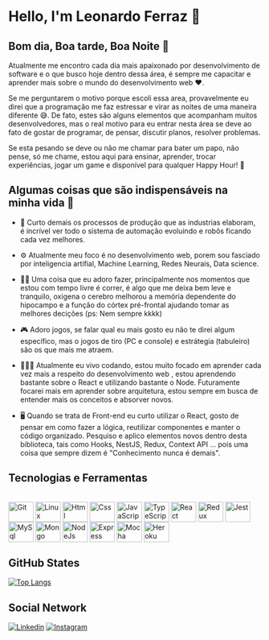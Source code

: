 # Hello, I'm Leonardo Ferraz 👋

## Bom dia, Boa tarde, Boa Noite 👋

Atualmente me encontro cada dia mais apaixonado por desenvolvimento de software e o que busco hoje dentro dessa área, é sempre me capacitar e aprender mais sobre o mundo do desenvolvimento web  :heart:.

Se me perguntarem o motivo porque escoli essa area, provavelmente eu direi que a programação me faz estressar e virar as noites de uma maneira diferente :sweat_smile:. De fato, estes são alguns elementos que acompanham muitos desenvolvedores, mas o real motivo para eu entrar nesta área se deve ao fato de gostar de programar, de pensar, discutir planos, resolver problemas.

Se esta pesando se deve ou não me chamar para bater um papo, não pense, só me chame, estou aqui para ensinar, aprender, trocar experiências, jogar um game e disponível para qualquer Happy Hour! :tada:

## Algumas coisas que são indispensáveis na minha vida :thinking:

* :robot: Curto demais os processos de produção que as industrias elaboram, é incrível ver todo o sistema de automação evoluindo e robôs ficando cada vez melhores.

* ⚙️ Atualmente meu foco é no desenvolvimento web, porem sou fasciado por inteligencia artifial, Machine Learning, Redes Neurais, Data science.

* 🏃🏻 Uma coisa que eu adoro fazer, principalmente nos momentos que estou com tempo livre é correr, é algo que me deixa bem leve e tranquilo, oxigena o cerebro melhorou a memória dependente do hipocampo e a função do córtex pré-frontal ajudando tomar as melhores decições (ps: Nem sempre kkkk)

* :video_game: Adoro jogos, se falar qual eu mais gosto eu não te direi algum específico, mas o jogos de tiro (PC e console) e estrátegia (tabuleiro) são os que mais me atraem.

* 👨🏻‍💻 Atualmente eu vivo codando, estou muito focado em aprender cada vez mais a respeito do desenvolvimento web , estou aprendendo bastante sobre o React e utilizando bastante o Node. Futuramente focarei mais em aprender sobre arquitetura, estou sempre em busca de entender mais os conceitos e absorver novos.

* :desktop_computer: Quando se trata de Front-end eu curto utilizar o React, gosto de pensar em como fazer a lógica, reutilizar componentes e manter o código organizado. Pesquiso e aplico elementos novos dentro desta biblioteca, tais como Hooks, NestJS, Redux, Context API ...  pois uma coisa que sempre dizem é "Conhecimento nunca é demais". 

## Tecnologias e Ferramentas

<div style="display: inline_block"><br>
  <img align="center" alt="Git" height="40" width="50" src="https://cdn.jsdelivr.net/gh/devicons/devicon/icons/git/git-original.svg"> 
  <img align="center" alt="Linux" height="40" width="50" src="https://cdn.jsdelivr.net/gh/devicons/devicon/icons/linux/linux-original.svg">
  <img align="center" alt="Html" height="40" width="50" src="https://cdn.jsdelivr.net/gh/devicons/devicon/icons/html5/html5-plain-wordmark.svg">
  <img align="center" alt="Css" height="40" width="50" src="https://cdn.jsdelivr.net/gh/devicons/devicon/icons/css3/css3-plain-wordmark.svg">
  <img align="center" alt="JavaScript" height="40" width="50" src="https://cdn.jsdelivr.net/gh/devicons/devicon/icons/javascript/javascript-original.svg">
  <img align="center" alt="TypeScript" height="40" width="50" src="https://cdn.jsdelivr.net/gh/devicons/devicon/icons/typescript/typescript-original.svg">
  <img align="center" alt="React" height="40" width="50" src="https://cdn.jsdelivr.net/gh/devicons/devicon/icons/react/react-original-wordmark.svg">
  <img align="center" alt="Redux" height="40" width="50" src="https://cdn.jsdelivr.net/gh/devicons/devicon/icons/redux/redux-original.svg">
  <img align="center" alt="Jest" height="40" width="50" src="https://cdn.jsdelivr.net/gh/devicons/devicon/icons/jest/jest-plain.svg">
  <img align="center" alt="MySql" height="40" width="50" src="https://cdn.jsdelivr.net/gh/devicons/devicon/icons/mysql/mysql-original-wordmark.svg">
  <img align="center" alt="Mongo" height="40" width="50" src="https://cdn.jsdelivr.net/gh/devicons/devicon/icons/mongodb/mongodb-plain-wordmark.svg">
  <img align="center" alt="NodeJs" height="40" width="50" src="https://cdn.jsdelivr.net/gh/devicons/devicon/icons/nodejs/nodejs-original.svg">
  <img align="center" alt="Express" height="40" width="50" src="https://cdn.jsdelivr.net/gh/devicons/devicon/icons/express/express-original.svg">
  <img align="center" alt="Mocha" height="40" width="50" src="https://cdn.jsdelivr.net/gh/devicons/devicon/icons/mocha/mocha-plain.svg">
  <img align="center" alt="Heroku" height="40" width="50" src="https://cdn.jsdelivr.net/gh/devicons/devicon/icons/heroku/heroku-plain-wordmark.svg">
</div>

## GitHub States

[![Top Langs](https://github-readme-stats.vercel.app/api/top-langs/?username=LeonardoFerraz25&layout=compact)](https://github.com/anuraghazra/github-readme-stats)

## Social Network
[![Linkedin](https://img.shields.io/badge/LinkedIn-0077B5?style=for-the-badge&logo=linkedin&logoColor=white)](https://www.linkedin.com/in/leonardo-ferraz-149480228) 
[![Instagram](https://img.shields.io/badge/Instagram-E4405F?style=for-the-badge&logo=instagram&logoColor=white)](https://www.instagram.com/leoferraz25/) 
